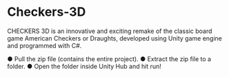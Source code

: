 # Checkers-3D
CHECKERS 3D is an innovative and exciting remake of the classic board game American Checkers or Draughts, developed using Unity game engine and programmed with C#.

● Pull the zip file (contains the entire project).
● Extract the zip file to a folder.
● Open the folder inside Unity Hub and hit run!
